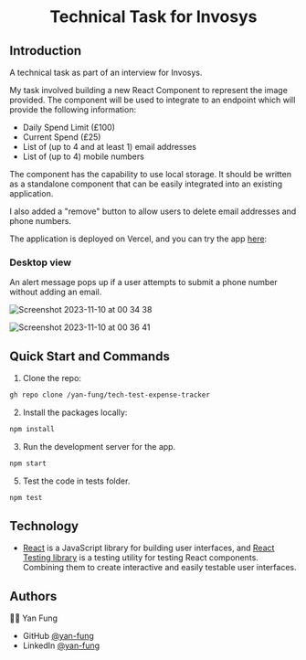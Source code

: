 <h1 align="center">
Technical Task for Invosys
</h1>

## Introduction 
A technical task as part of an interview for Invosys.

My task involved building a new React Component to represent the image provided. The component will be used to integrate to an endpoint which will provide the following information:

- Daily Spend Limit (£100)
- Current Spend (£25)
- List of (up to 4 and at least 1) email addresses 
- List of (up to 4) mobile numbers
  
The component has the capability to use local storage. It should be written as a standalone component that can be easily integrated into an existing application.

I also added a "remove" button to allow users to delete email addresses and phone numbers.

The application is deployed on Vercel, and you can try the app [here](https://tech-test-expense-tracker.vercel.app/): 

### Desktop view
An alert message pops up if a user attempts to submit a phone number without adding an email.

![Screenshot 2023-11-10 at 00 34 38](https://github.com/yan-fung/tech-test-expense-tracker/assets/106375522/0f1db42d-a859-415f-8462-d9c06d2952a6)

![Screenshot 2023-11-10 at 00 36 41](https://github.com/yan-fung/tech-test-expense-tracker/assets/106375522/89a289df-bed5-4a1d-a02f-cf081c9b1b86)

## Quick Start and Commands

1. Clone the repo:

```bash
gh repo clone /yan-fung/tech-test-expense-tracker
```

2. Install the packages locally:

```bash
npm install
```

3. Run the development server for the app.

```bash
npm start
```

5. Test the code in tests folder. 

```bash
npm test
```

## Technology
- [React](https://legacy.reactjs.org/docs/getting-started.html) is a JavaScript library for building user interfaces, and [React Testing library](https://testing-library.com/docs/react-testing-library/intro/) is a testing utility for testing React components. Combining them to create interactive and easily testable user interfaces.

## Authors
🧑‍🚀 Yan Fung
- GitHub [@yan-fung](https://github.com/yan-fung)
- LinkedIn [@yan-fung](https://www.linkedin.com/in/yan-fung-4082401a4/)
